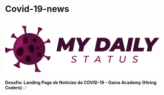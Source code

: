 # Covid-19-news
<h1 align="center">
  <a href="#" title="Casa Criativa">
    <img src="Desafio-covid-19/images/logo.png" alt="Covid-19 logo">
  </a>
</h1>


<b align="center" >Desafio: Landing Page de Notícias do COVID-19 - Gama Academy (Hiring Coders)</b> :white_check_mark:


